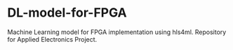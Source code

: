 # DL-model-for-FPGA
Machine Learning model for FPGA implementation using hls4ml. Repository for Applied Electronics Project.
